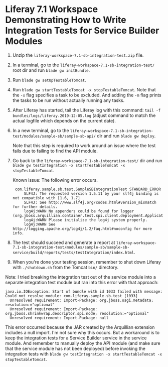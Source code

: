 # Liferay 7.1 Workspace Demonstrating How to Write Integration Tests for Service Builder Modules

1. Unzip the `liferay-workspace-7.1-sb-integration-test.zip` file.

2. In a terminal, go to the `liferay-workspace-7.1-sb-integration-test/` root dir and run `blade gw initBundle`.

3. Run `blade gw setUpTestableTomcat`.

4. Run `blade gw startTestableTomcat -x stopTestableTomcat`. Note that the `-x` flag specifies a task to be excluded. And adding the `-m` flag prints the tasks to be run without actually running any tasks.

5. After Liferay has started, tail the Liferay log with this command: `tail -f bundles/logs/liferay.2019-12-05.log` (adjust command to match the actual logfile which depends on the current date).

6. In a new terminal, go to the `liferay-workspace-7.1-sb-integration-test/modules/sample-sb/sample-sb-api/` dir and run `blade gw deploy`.

    Note that this step is required to work around an issue where the test fails due to failing to find the API module.

7. Go back to the `liferay-workspace-7.1-sb-integration-test/` dir and run `blade gw testIntegration -x startTestableTomcat -x stopTestableTomcat`.

    Known issue: The following error occurs.

        com.liferay.sample.sb.test.SampleSBIntegrationTest STANDARD_ERROR
            SLF4J: The requested version 1.5.11 by your slf4j binding is not compatible with [1.6, 1.7]
            SLF4J: See http://www.slf4j.org/codes.html#version_mismatch for further details.
            log4j:WARN No appenders could be found for logger (org.jboss.arquillian.container.test.spi.client.deployment.ApplicationArchiveProcessor).
            log4j:WARN Please initialize the log4j system properly.
            log4j:WARN See http://logging.apache.org/log4j/1.2/faq.html#noconfig for more info.

8. The test should succeed and generate a report at `liferay-workspace-7.1-sb-integration-test/modules/sample-sb/sample-sb-service/build/reports/tests/testIntegration/index.html`.

9. When you're done your testing session, remember to shut down Liferay with `./shutdown.sh` from the Tomcat `bin/` directory.

Note: I tried breaking the integration test out of the service module into a separate integration test module but ran into this error with that approach:

    java.io.IOException: Start of bundle with id 1033 failed with message: Could not resolve module: com.liferay.sample.sb.test [1033]
      Unresolved requirement: Import-Package: org.jboss.osgi.metadata; resolution:="optional"
      Unresolved requirement: Import-Package: org.jboss.shrinkwrap.descriptor.spi.node; resolution:="optional"
      Unresolved requirement: Import-Package: null

This error occurred because the JAR created by the Arquillian extension includes a null import. I'm not sure why this occurs. But a workaround is to keep the integration tests for a Service Builder service in the service module. And remember to manually deploy the API module (and make sure that the service module has not been deployed) before invoking the integration tests with `blade gw testIntegration -x startTestableTomcat -x stopTestableTomcat`.
